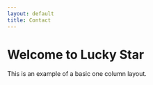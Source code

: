 ```yaml
---
layout: default
title: Contact
---
```


<h1>Welcome to Lucky Star</h1>
<p>This is an example of a basic one column layout.</p>
